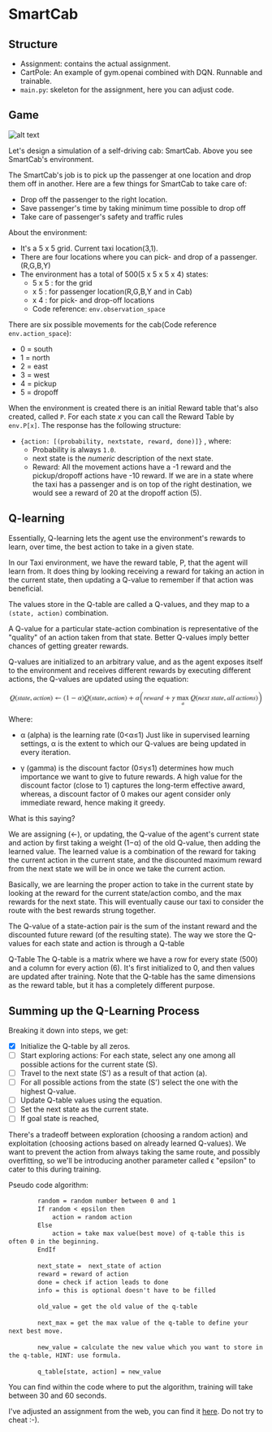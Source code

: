 # SmartCab

## Structure
+ Assignment: contains the actual assignment. 
+ CartPole: An example of gym.openai combined with DQN. Runnable and trainable.
+ ``main.py``: skeleton for the assignment, here you can adjust code. 

## Game
![alt text](https://storage.googleapis.com/lds-media/images/Reinforcement_Learning_Taxi_Env.width-1200.png)

Let's design a simulation of a self-driving cab: SmartCab. Above you see SmartCab's environment.

The SmartCab's job is to pick up the passenger at one location and drop them off in another. 
Here are a few things for SmartCab to take care of:
+ Drop off the passenger to the right location.
+ Save passenger's time by taking minimum time possible to drop off
+ Take care of passenger's safety and traffic rules

About the environment:
+ It's a 5 x 5 grid. Current taxi location(3,1). 
+ There are four locations where you can pick- and drop of a passenger. (R,G,B,Y)
+ The environment has a total of 500(5 x 5 x 5 x 4) states: 
    - 5 x 5 : for the grid
    - x 5 : for passenger location(R,G,B,Y and in Cab)
    - x 4 : for pick- and drop-off locations
    - Code reference: ``env.observation_space``
    
There are six possible movements for the cab(Code reference ``env.action_space``): 
+ 0 = south
+ 1 = north
+ 2 = east
+ 3 = west
+ 4 = pickup
+ 5 = dropoff

When the environment is created there is an initial Reward table that's also created, called `P`. 
For each state *x* you can call the Reward Table by ``env.P[x]``. The response has the following structure: 
 - ``{action: [(probability, nextstate, reward, done)]}`` , where:  
    + Probability is always ``1.0``. 
    + next state is the *numeric* description of the next state. 
    + Reward: 
    All the movement actions have a -1 reward and the pickup/dropoff actions have -10 reward. 
    If we are in a state where the taxi has a passenger and is on top of the right destination, 
    we would see a reward of 20 at the dropoff action (5).
    
    
## Q-learning
Essentially, Q-learning lets the agent use the environment's rewards to learn, over time, 
the best action to take in a given state.

In our Taxi environment, we have the reward table, P, that the agent will learn from. 
It does thing by looking receiving a reward for taking an action in the current state, 
then updating a Q-value to remember if that action was beneficial.

The values store in the Q-table are called a Q-values, and they map to a ``(state, action)`` combination.

A Q-value for a particular state-action combination is representative of the "quality" of an action taken from that state. 
Better Q-values imply better chances of getting greater rewards.

Q-values are initialized to an arbitrary value, and as the agent exposes itself to the environment and receives different rewards by executing different actions, 
the Q-values are updated using the equation:

![alt text](./Assignment/formula.png)

Where:

- α (alpha) is the learning rate (0<α≤1) 
Just like in supervised learning settings, α is the extent to which our Q-values are being updated in every iteration.


- γ (gamma) is the discount factor (0≤γ≤1) 
determines how much importance we want to give to future rewards. 
A high value for the discount factor (close to 1) captures the long-term effective award, whereas, 
a discount factor of 0 makes our agent consider only immediate reward, hence making it greedy.

What is this saying?

We are assigning (←), or updating, the Q-value of the agent's current state and action by first taking a weight (1−α) 
of the old Q-value, then adding the learned value. 
The learned value is a combination of the reward for taking the current action in the current state, 
and the discounted maximum reward from the next state we will be in once we take the current action.

Basically, we are learning the proper action to take in the current state by looking at the reward for the current state/action combo,
 and the max rewards for the next state. 
 This will eventually cause our taxi to consider the route with the best rewards strung together.

The Q-value of a state-action pair is the sum of the instant reward and the discounted future reward (of the resulting state). 
The way we store the Q-values for each state and action is through a Q-table

Q-Table
The Q-table is a matrix where we have a row for every state (500) and a column for every action (6). 
It's first initialized to 0, and then values are updated after training. 
Note that the Q-table has the same dimensions as the reward table, but it has a completely different purpose.

## Summing up the Q-Learning Process
Breaking it down into steps, we get: 

- [x] Initialize the Q-table by all zeros. 
- [ ] Start exploring actions: For each state, select any one among all possible actions for the current state (S).
- [ ] Travel to the next state (S') as a result of that action (a).
- [ ] For all possible actions from the state (S') select the one with the highest Q-value.
- [ ] Update Q-table values using the equation.
- [ ] Set the next state as the current state.
- [ ] If goal state is reached, 

There's a tradeoff between exploration (choosing a random action) and exploitation (choosing actions based on already learned Q-values).
We want to prevent the action from always taking the same route, and possibly overfitting, 
so we'll be introducing another parameter called ϵ "epsilon" to cater to this during training.

Pseudo code algorithm: 

````
        random = random number between 0 and 1
        If random < epsilon then 
            action = random action
        Else
            action = take max value(best move) of q-table this is often 0 in the beginning.
        EndIf

        next_state =  next_state of action
        reward = reward of action
        done = check if action leads to done
        info = this is optional doesn't have to be filled
        
        old_value = get the old value of the q-table

        next_max = get the max value of the q-table to define your next best move. 
        
        new_value = calculate the new value which you want to store in the q-table, HINT: use formula. 
        
        q_table[state, action] = new_value
````

You can find within the code where to put the algorithm, training will take between 30 and 60 seconds. 

I've adjusted an assignment from the web, you can find it [here](https://www.learndatasci.com/tutorials/reinforcement-q-learning-scratch-python-openai-gym/). Do not try to cheat :-). 
